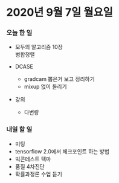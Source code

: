 # 2020년 9월 7일 월요일 


### 오늘 한 일  

- 모두의 알고리즘 10장   
    병합정렬   
    
- DCASE  
    - gradcam 뽑은거 보고 정리하기  
    - mixup 없이 돌리기  
- 강의   
    - 다변량

### 내일 할 일   
- 미팅  
- tensorflow 2.0에서 체크포인트 하는 방법  
- 빅콘테스트 텍마  
- 품질 4차진단   
- 확률과정론 수업 듣기  
